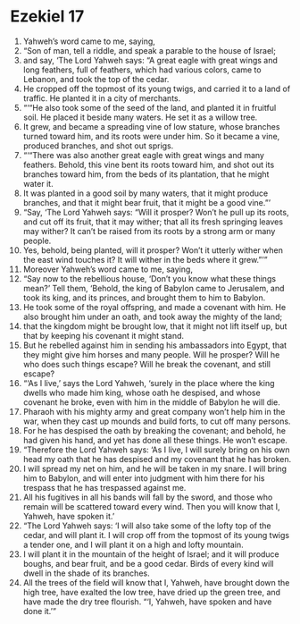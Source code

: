 ﻿
# Ezekiel 17
1. Yahweh’s word came to me, saying, 
2. “Son of man, tell a riddle, and speak a parable to the house of Israel; 
3. and say, ‘The Lord Yahweh says: “A great eagle with great wings and long feathers, full of feathers, which had various colors, came to Lebanon, and took the top of the cedar. 
4. He cropped off the topmost of its young twigs, and carried it to a land of traffic. He planted it in a city of merchants. 
5. “‘“He also took some of the seed of the land, and planted it in fruitful soil. He placed it beside many waters. He set it as a willow tree. 
6. It grew, and became a spreading vine of low stature, whose branches turned toward him, and its roots were under him. So it became a vine, produced branches, and shot out sprigs. 
7. “‘“There was also another great eagle with great wings and many feathers. Behold, this vine bent its roots toward him, and shot out its branches toward him, from the beds of its plantation, that he might water it. 
8. It was planted in a good soil by many waters, that it might produce branches, and that it might bear fruit, that it might be a good vine.”’ 
9. “Say, ‘The Lord Yahweh says: “Will it prosper? Won’t he pull up its roots, and cut off its fruit, that it may wither; that all its fresh springing leaves may wither? It can’t be raised from its roots by a strong arm or many people. 
10. Yes, behold, being planted, will it prosper? Won’t it utterly wither when the east wind touches it? It will wither in the beds where it grew.”’” 
11. Moreover Yahweh’s word came to me, saying, 
12. “Say now to the rebellious house, ‘Don’t you know what these things mean?’ Tell them, ‘Behold, the king of Babylon came to Jerusalem, and took its king, and its princes, and brought them to him to Babylon. 
13. He took some of the royal offspring, and made a covenant with him. He also brought him under an oath, and took away the mighty of the land; 
14. that the kingdom might be brought low, that it might not lift itself up, but that by keeping his covenant it might stand. 
15. But he rebelled against him in sending his ambassadors into Egypt, that they might give him horses and many people. Will he prosper? Will he who does such things escape? Will he break the covenant, and still escape? 
16. “‘As I live,’ says the Lord Yahweh, ‘surely in the place where the king dwells who made him king, whose oath he despised, and whose covenant he broke, even with him in the middle of Babylon he will die. 
17. Pharaoh with his mighty army and great company won’t help him in the war, when they cast up mounds and build forts, to cut off many persons. 
18. For he has despised the oath by breaking the covenant; and behold, he had given his hand, and yet has done all these things. He won’t escape. 
19. “Therefore the Lord Yahweh says: ‘As I live, I will surely bring on his own head my oath that he has despised and my covenant that he has broken. 
20. I will spread my net on him, and he will be taken in my snare. I will bring him to Babylon, and will enter into judgment with him there for his trespass that he has trespassed against me. 
21. All his fugitives in all his bands will fall by the sword, and those who remain will be scattered toward every wind. Then you will know that I, Yahweh, have spoken it.’ 
22. “The Lord Yahweh says: ‘I will also take some of the lofty top of the cedar, and will plant it. I will crop off from the topmost of its young twigs a tender one, and I will plant it on a high and lofty mountain. 
23. I will plant it in the mountain of the height of Israel; and it will produce boughs, and bear fruit, and be a good cedar. Birds of every kind will dwell in the shade of its branches. 
24. All the trees of the field will know that I, Yahweh, have brought down the high tree, have exalted the low tree, have dried up the green tree, and have made the dry tree flourish. “‘I, Yahweh, have spoken and have done it.’” 
